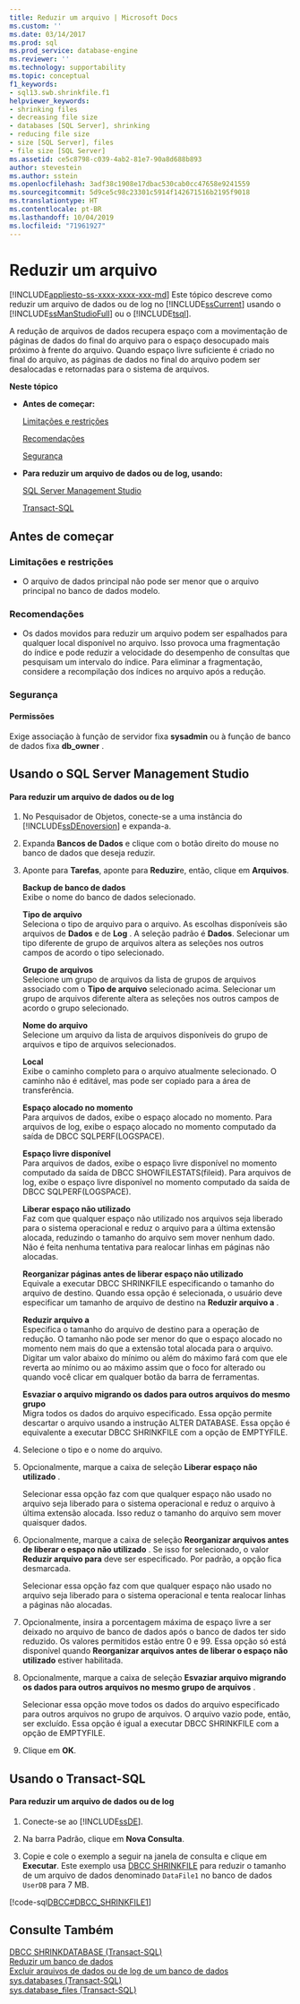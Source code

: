 ```yaml
---
title: Reduzir um arquivo | Microsoft Docs
ms.custom: ''
ms.date: 03/14/2017
ms.prod: sql
ms.prod_service: database-engine
ms.reviewer: ''
ms.technology: supportability
ms.topic: conceptual
f1_keywords:
- sql13.swb.shrinkfile.f1
helpviewer_keywords:
- shrinking files
- decreasing file size
- databases [SQL Server], shrinking
- reducing file size
- size [SQL Server], files
- file size [SQL Server]
ms.assetid: ce5c8798-c039-4ab2-81e7-90a8d688b893
author: stevestein
ms.author: sstein
ms.openlocfilehash: 3adf38c1908e17dbac530cab0cc47658e9241559
ms.sourcegitcommit: 5d9ce5c98c23301c5914f142671516b2195f9018
ms.translationtype: HT
ms.contentlocale: pt-BR
ms.lasthandoff: 10/04/2019
ms.locfileid: "71961927"
---
```

# <a name="shrink-a-file"></a>Reduzir um arquivo
[!INCLUDE[appliesto-ss-xxxx-xxxx-xxx-md](../../includes/appliesto-ss-xxxx-xxxx-xxx-md.md)]
  Este tópico descreve como reduzir um arquivo de dados ou de log no [!INCLUDE[ssCurrent](../../includes/sscurrent-md.md)] usando o [!INCLUDE[ssManStudioFull](../../includes/ssmanstudiofull-md.md)] ou o [!INCLUDE[tsql](../../includes/tsql-md.md)].  
  
 A redução de arquivos de dados recupera espaço com a movimentação de páginas de dados do final do arquivo para o espaço desocupado mais próximo à frente do arquivo. Quando espaço livre suficiente é criado no final do arquivo, as páginas de dados no final do arquivo podem ser desalocadas e retornadas para o sistema de arquivos.  
  
 **Neste tópico**  
  
-   **Antes de começar:**  
  
     [Limitações e restrições](#Restrictions)  
  
     [Recomendações](#Recommendations)  
  
     [Segurança](#Security)  
  
-   **Para reduzir um arquivo de dados ou de log, usando:**  
  
     [SQL Server Management Studio](#SSMSProcedure)  
  
     [Transact-SQL](#TsqlProcedure)  
  
##  <a name="BeforeYouBegin"></a> Antes de começar  
  
###  <a name="Restrictions"></a> Limitações e restrições  
  
-   O arquivo de dados principal não pode ser menor que o arquivo principal no banco de dados modelo.  
  
###  <a name="Recommendations"></a> Recomendações  
  
-   Os dados movidos para reduzir um arquivo podem ser espalhados para qualquer local disponível no arquivo. Isso provoca uma fragmentação do índice e pode reduzir a velocidade do desempenho de consultas que pesquisam um intervalo do índice. Para eliminar a fragmentação, considere a recompilação dos índices no arquivo após a redução.  
  
###  <a name="Security"></a> Segurança  
  
####  <a name="Permissions"></a> Permissões  
 Exige associação à função de servidor fixa **sysadmin** ou à função de banco de dados fixa **db_owner** .  
  
##  <a name="SSMSProcedure"></a> Usando o SQL Server Management Studio  
  
#### <a name="to-shrink-a-data-or-log-file"></a>Para reduzir um arquivo de dados ou de log  
  
1.  No Pesquisador de Objetos, conecte-se a uma instância do [!INCLUDE[ssDEnoversion](../../includes/ssdenoversion-md.md)] e expanda-a.  
  
2.  Expanda **Bancos de Dados** e clique com o botão direito do mouse no banco de dados que deseja reduzir.  
  
3.  Aponte para **Tarefas**, aponte para **Reduzir**e, então, clique em **Arquivos**.  
  
     **Backup de banco de dados**  
     Exibe o nome do banco de dados selecionado.  
  
     **Tipo de arquivo**  
     Seleciona o tipo de arquivo para o arquivo. As escolhas disponíveis são arquivos de **Dados** e de **Log** . A seleção padrão é **Dados**. Selecionar um tipo diferente de grupo de arquivos altera as seleções nos outros campos de acordo o tipo selecionado.  
  
     **Grupo de arquivos**  
     Selecione um grupo de arquivos da lista de grupos de arquivos associado com o **Tipo de arquivo** selecionado acima. Selecionar um grupo de arquivos diferente altera as seleções nos outros campos de acordo o grupo selecionado.  
  
     **Nome do arquivo**  
     Selecione um arquivo da lista de arquivos disponíveis do grupo de arquivos e tipo de arquivos selecionados.  
  
     **Local**  
     Exibe o caminho completo para o arquivo atualmente selecionado. O caminho não é editável, mas pode ser copiado para a área de transferência.  
  
     **Espaço alocado no momento**  
     Para arquivos de dados, exibe o espaço alocado no momento. Para arquivos de log, exibe o espaço alocado no momento computado da saída de DBCC SQLPERF(LOGSPACE).  
  
     **Espaço livre disponível**  
     Para arquivos de dados, exibe o espaço livre disponível no momento computado da saída de DBCC SHOWFILESTATS(fileid). Para arquivos de log, exibe o espaço livre disponível no momento computado da saída de DBCC SQLPERF(LOGSPACE).  
  
     **Liberar espaço não utilizado**  
     Faz com que qualquer espaço não utilizado nos arquivos seja liberado para o sistema operacional e reduz o arquivo para a última extensão alocada, reduzindo o tamanho do arquivo sem mover nenhum dado. Não é feita nenhuma tentativa para realocar linhas em páginas não alocadas.  
  
     **Reorganizar páginas antes de liberar espaço não utilizado**  
     Equivale a executar DBCC SHRINKFILE especificando o tamanho do arquivo de destino. Quando essa opção é selecionada, o usuário deve especificar um tamanho de arquivo de destino na **Reduzir arquivo a** .  
  
     **Reduzir arquivo a**  
     Especifica o tamanho do arquivo de destino para a operação de redução. O tamanho não pode ser menor do que o espaço alocado no momento nem mais do que a extensão total alocada para o arquivo. Digitar um valor abaixo do mínimo ou além do máximo fará com que ele reverta ao mínimo ou ao máximo assim que o foco for alterado ou quando você clicar em qualquer botão da barra de ferramentas.  
  
     **Esvaziar o arquivo migrando os dados para outros arquivos do mesmo grupo**  
     Migra todos os dados do arquivo especificado. Essa opção permite descartar o arquivo usando a instrução ALTER DATABASE. Essa opção é equivalente a executar DBCC SHRINKFILE com a opção de EMPTYFILE.  
  
4.  Selecione o tipo e o nome do arquivo.  
  
5.  Opcionalmente, marque a caixa de seleção **Liberar espaço não utilizado** .  
  
     Selecionar essa opção faz com que qualquer espaço não usado no arquivo seja liberado para o sistema operacional e reduz o arquivo à última extensão alocada. Isso reduz o tamanho do arquivo sem mover quaisquer dados.  
  
6.  Opcionalmente, marque a caixa de seleção **Reorganizar arquivos antes de liberar o espaço não utilizado** . Se isso for selecionado, o valor **Reduzir arquivo para** deve ser especificado. Por padrão, a opção fica desmarcada.  
  
     Selecionar essa opção faz com que qualquer espaço não usado no arquivo seja liberado para o sistema operacional e tenta realocar linhas a páginas não alocadas.  
  
7.  Opcionalmente, insira a porcentagem máxima de espaço livre a ser deixado no arquivo de banco de dados após o banco de dados ter sido reduzido. Os valores permitidos estão entre 0 e 99. Essa opção só está disponível quando **Reorganizar arquivos antes de liberar o espaço não utilizado** estiver habilitada.  
  
8.  Opcionalmente, marque a caixa de seleção **Esvaziar arquivo migrando os dados para outros arquivos no mesmo grupo de arquivos** .  
  
     Selecionar essa opção move todos os dados do arquivo especificado para outros arquivos no grupo de arquivos. O arquivo vazio pode, então, ser excluído. Essa opção é igual a executar DBCC SHRINKFILE com a opção de EMPTYFILE.  
  
9. Clique em **OK**.  
  
##  <a name="TsqlProcedure"></a> Usando o Transact-SQL  
  
#### <a name="to-shrink-a-data-or-log-file"></a>Para reduzir um arquivo de dados ou de log  
  
1.  Conecte-se ao [!INCLUDE[ssDE](../../includes/ssde-md.md)].  
  
2.  Na barra Padrão, clique em **Nova Consulta**.  
  
3.  Copie e cole o exemplo a seguir na janela de consulta e clique em **Executar**. Este exemplo usa [DBCC SHRINKFILE](../../t-sql/database-console-commands/dbcc-shrinkfile-transact-sql.md) para reduzir o tamanho de um arquivo de dados denominado `DataFile1` no banco de dados `UserDB` para 7 MB.  
  
 [!code-sql[DBCC#DBCC_SHRINKFILE1](../../relational-databases/databases/codesnippet/tsql/shrink-a-file_1.sql)]  
  
## <a name="see-also"></a>Consulte Também  
 [DBCC SHRINKDATABASE &#40;Transact-SQL&#41;](../../t-sql/database-console-commands/dbcc-shrinkdatabase-transact-sql.md)   
 [Reduzir um banco de dados](../../relational-databases/databases/shrink-a-database.md)   
 [Excluir arquivos de dados ou de log de um banco de dados](../../relational-databases/databases/delete-data-or-log-files-from-a-database.md)   
 [sys.databases &#40;Transact-SQL&#41;](../../relational-databases/system-catalog-views/sys-databases-transact-sql.md)   
 [sys.database_files &#40;Transact-SQL&#41;](../../relational-databases/system-catalog-views/sys-database-files-transact-sql.md)  
  
  
